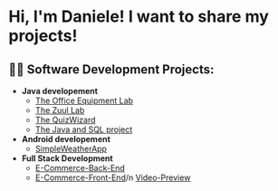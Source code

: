 <h1>Hi, I'm Daniele! I want to share my projects! </h1>

<h2>👨‍💻 Software Development Projects:</h2>

- <b>Java developement</b>
  - [The Office Equipment Lab](https://github.com/TheHandOfGod85/OfficeEquipmentLab)
  - [The Zuul Lab](https://github.com/TheHandOfGod85/TheZuulGame)
  - [The QuizWizard](https://github.com/TheHandOfGod85/TheQuizWizard)
  - [The Java and SQL project](https://github.com/TheHandOfGod85/JavaAndSql)
- <b>Android developement</b>
  - [SimpleWeatherApp](https://github.com/TheHandOfGod85/SimpleWeather)
- <b>Full Stack Development</b>
  - [E-Commerce-Back-End](https://github.com/TheHandOfGod85/e-commerce)
  - [E-Commerce-Front-End](https://github.com/TheHandOfGod85/angular-ecommerce)/n
    [Video-Preview](https://youtu.be/4KXtTVZEX3A)
